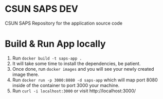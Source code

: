 # CSUN SAPS DEV

CSUN SAPS Repository for the application source code

# Build & Run App locally
1. Run `docker build -t saps-app .`  
2. It will take some time to install the dependencies, be patient.
3. Once done, run `docker images` and you will see your newly created image there.
4. Run `docker run -p 3000:8080 -d saps-app` which will map port 8080 inside of the container to port 3000 your machine.
5. Run `curl -i localhost:3000` or visit http://localhost:3000/